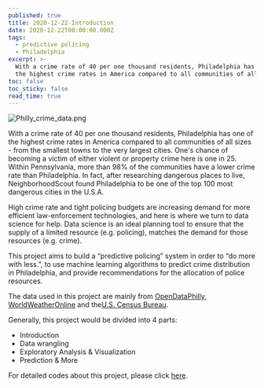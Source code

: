 ```yaml
---
published: true
title: 2020-12-22-Introduction
date: 2020-12-22T00:00:00.000Z
tags:
  - predictive policing
  - Philadelphia
excerpt: >-
  With a crime rate of 40 per one thousand residents, Philadelphia has one of
  the highest crime rates in America compared to all communities of all sizes...
toc: false
toc_sticky: false
read_time: true
---
```

![Philly_crime_data.png]({{site.baseurl}}/assets/images/Philly_crime_data.png)

With a crime rate of 40 per one thousand residents, Philadelphia has one of the highest crime rates in America compared to all communities of all sizes - from the smallest towns to the very largest cities. One's chance of becoming a victim of either violent or property crime here is one in 25. Within Pennsylvania, more than 98% of the communities have a lower crime rate than Philadelphia. In fact, after researching dangerous places to live, NeighborhoodScout found Philadelphia to be one of the top 100 most dangerous cities in the U.S.A.   
     
High crime rate and tight policing budgets are increasing demand for more efficient law-enforcement technologies, and here is where we turn to data science for help. Data science is an ideal planning tool to ensure that the supply of a limited resource (e.g. policing), matches the demand for those resources (e.g. crime).  
     
This project aims to build a “predictive policing” system in order to “do more with less.”, to use machine learning algorithms to predict crime distribution in Philadelphia, and provide recommendations for the allocation of police resources.
   
The data used in this project are mainly from [OpenDataPhilly](https://www.opendataphilly.org/), [WorldWeatherOnline](http://www.worldweatheronline.com/) and the[U.S. Census Bureau](https://data.census.gov/cedsci/).
   
Generally, this project would be divided into 4 parts:
- Introduction
- Data wrangling
- Exploratory Analysis & Visualization
- Prediction & More
   
For detailed codes about this project, please click [here](https://github.com/Seren-SX/MUSA550-final).
